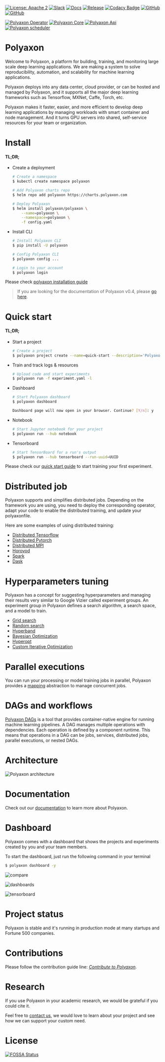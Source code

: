 [![License: Apache 2](https://img.shields.io/badge/License-apache2-green.svg)](LICENSE)
[![Slack](https://img.shields.io/badge/chat-on%20slack-aadada.svg?logo=slack&longCache=true)](https://polyaxon.com/slack/)
[![Docs](https://img.shields.io/badge/docs-stable-brightgreen.svg?style=flat)](https://polyaxon.com/docs/)
[![Release](https://img.shields.io/badge/release-1.0.96-brightgreen.svg?longCache=true)](https://github.com/polyaxon/polyaxon/releases/tag/1.0.93)
[![Codacy Badge](https://api.codacy.com/project/badge/Grade/90c05b6b112548c1a88b950beceacb69)](https://www.codacy.com/app/polyaxon/polyaxon?utm_source=github.com&amp;utm_medium=referral&amp;utm_content=polyaxon/polyaxon&amp;utm_campaign=Badge_Grade)
[![GitHub](https://img.shields.io/badge/issue_tracker-github-blue?logo=github)](https://github.com/polyaxon/polyaxon/issues)
[![GitHub](https://img.shields.io/badge/roadmap-github-blue?logo=github)](https://github.com/polyaxon/polyaxon/milestones)

[![Polyaxon Operator](https://github.com/polyaxon/polyaxon/workflows/Polyaxon%20Operator/badge.svg)](https://github.com/polyaxon/polyaxon/actions?query=workflow%3A%22Polyaxon+Operator%22)
[![Polyaxon Core](https://github.com/polyaxon/polyaxon/workflows/Polyaxon%20Core/badge.svg)](https://github.com/polyaxon/polyaxon/actions?query=workflow%3A%22Polyaxon+Core%22)
[![Polyaxon Api](https://github.com/polyaxon/polyaxon/workflows/Polyaxon%20Api/badge.svg)](https://github.com/polyaxon/polyaxon/actions?query=workflow%3A%22Polyaxon+Api%22)
[![Polyaxon scheduler](https://github.com/polyaxon/polyaxon/workflows/Polyaxon%20scheduler/badge.svg)](https://github.com/polyaxon/polyaxon/actions?query=workflow%3A%22Polyaxon+Scheduler%22)

# Polyaxon

Welcome to Polyaxon, a platform for building, training, and monitoring large scale deep learning applications.
We are making a system to solve reproducibility, automation, and scalability for machine learning applications.

Polyaxon deploys into any data center, cloud provider, or can be hosted and managed by Polyaxon, and it supports all the major deep learning frameworks such as Tensorflow, MXNet, Caffe, Torch, etc.

Polyaxon makes it faster, easier, and more efficient to develop deep learning applications by managing workloads with smart container and node management. And it turns GPU servers into shared, self-service resources for your team or organization.

# Install

#### TL;DR;

 * Create a deployment

    ```bash
    # Create a namespace
    $ kubectl create namespace polyaxon

    # Add Polyaxon charts repo
    $ helm repo add polyaxon https://charts.polyaxon.com

    # Deploy Polyaxon
    $ helm install polyaxon/polyaxon \
        --name=polyaxon \
        --namespace=polyaxon \
        -f config.yaml
    ```

 * Install CLI

    ```bash
    # Install Polyaxon CLI
    $ pip install -U polyaxon

    # Config Polyaxon CLI
    $ polyaxon config ...

    # Login to your account
    $ polyaxon login
    ```

Please check [polyaxon installation guide](https://polyaxon.com/docs/setup/)

> If you are looking for the documentation of Polyaxon v0.4, please [go here](https://v0-4.polyaxon.com/). 

# Quick start

#### TL;DR;

 * Start a project

    ```bash
    # Create a project
    $ polyaxon project create --name=quick-start --description='Polyaxon quick start.'
    ```

 * Train and track logs & resources

    ```bash
    # Upload code and start experiments
    $ polyaxon run -f experiment.yaml -l
    ```

 * Dashboard

    ```bash
    # Start Polyaxon dashboard
    $ polyaxon dashboard

    Dashboard page will now open in your browser. Continue? [Y/n]: y
    ```

 * Notebook
    ```bash
    # Start Jupyter notebook for your project
    $ polyaxon run --hub notebook
    ```

 * Tensorboard
    ```bash
    # Start TensorBoard for a run's output
    $ polyaxon run --hub tensorboard --run-uuid=UUID
    ```

Please check our [quick start guide](https://polyaxon.com/docs/core/quick-start/) to start training your first experiment.

# Distributed job

Polyaxon supports and simplifies distributed jobs.
Depending on the framework you are using, you need to deploy the corresponding operator, adapt your code to enable the distributed training,
and update your polyaxonfile.

Here are some examples of using distributed training: 

 * [Distributed Tensorflow](https://polyaxon.com/docs/experimentation/distributed/tf-jobs/)
 * [Distributed Pytorch](https://polyaxon.com/docs/experimentation/distributed/pytorch-jobs/)
 * [Distributed MPI](https://polyaxon.com/docs/experimentation/distributed/mpi-jobs/)
 * [Horovod](https://polyaxon.com/integrations/horovod/)
 * [Spark](https://polyaxon.com/docs/experimentation/distributed/spark-jobs/)
 * [Dask](https://polyaxon.com/docs/experimentation/distributed/dask-jobs/)

# Hyperparameters tuning

Polyaxon has a concept for suggesting hyperparameters and managing their results very similar to Google Vizier called experiment groups.
An experiment group in Polyaxon defines a search algorithm, a search space, and a model to train.

 * [Grid search](https://polyaxon.com/docs/automation/optimization-engine/grid-search/)
 * [Random search](https://polyaxon.com/docs/automation/optimization-engine/random-search/)
 * [Hyperband](https://polyaxon.com/docs/automation/optimization-engine/hyperband/)
 * [Bayesian Optimization](https://polyaxon.com/docs/automation/optimization-engine/bayesian-optimization/)
 * [Hyperopt](https://polyaxon.com/docs/automation/optimization-engine/hyperopt/)
 * [Custom Iterative Optimization](https://polyaxon.com/docs/automation/optimization-engine/iterative/)

# Parallel executions

You can run your processing or model training jobs in parallel, Polyaxon provides a [mapping](https://polyaxon.com/docs/automation/mapping/) abstraction to manage concurrent jobs.

# DAGs and workflows

[Polyaxon DAGs](https://polyaxon.com/docs/automation/flow-engine/) is a tool that provides container-native engine for running machine learning pipelines. 
A DAG manages multiple operations with dependencies. Each operation is defined by a component runtime. 
This means that operations in a DAG can be jobs, services, distributed jobs, parallel executions, or nested DAGs.
 

# Architecture

![Polyaxon architecture](artifacts/polyaxon_architecture.png)

# Documentation

Check out our [documentation](https://polyaxon.com/docs/) to learn more about Polyaxon.

# Dashboard

Polyaxon comes with a dashboard that shows the projects and experiments created by you and your team members.

To start the dashboard, just run the following command in your terminal

```bash
$ polyaxon dashboard -y
```

![compare](artifacts/compare.png)

![dashboards](artifacts/dashboards.png)

![tensorboard](artifacts/tensorboard.png)


# Project status

Polyaxon is stable and it's running in production mode at many startups and Fortune 500 companies. 

# Contributions

Please follow the contribution guide line: *[Contribute to Polyaxon](CONTRIBUTING.md)*.


# Research

If you use Polyaxon in your academic research, we would be grateful if you could cite it.

Feel free to [contact us](mailto:contact@polyaxon.com), we would love to learn about your project and see how we can support your custom need.

# License

[![FOSSA Status](https://app.fossa.io/api/projects/git%2Bgithub.com%2Fpolyaxon%2Fpolyaxon.svg?type=large)](https://app.fossa.io/projects/git%2Bgithub.com%2Fpolyaxon%2Fpolyaxon?ref=badge_large)

